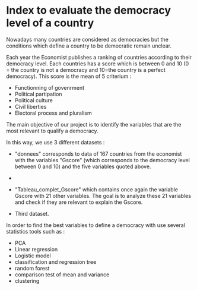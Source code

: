 # Index to evaluate the democracy level of a country

Nowadays many countries are considered as democracies but the conditions which define a country to be democratic remain unclear. 

Each year the Economist publishes a ranking of countries according to their democracy level. Each countries has a score which is between 0 and 10 (0 = the country is not a democracy and 10=the country is a perfect democracy). This score is the mean of 5 criterium : 
- Functionning of govenrment
- Political partipation
- Political culture
- Civil liberties
- Electoral process and pluralism

The main objective of our project is to identify the variables that are the most relevant to qualify a democracy. 

In this way, we use 3 different datasets :

- "donnees" corresponds to data of 167 countries from the economist with the variables "Gscore" (which corresponds to the democracy level between 0 and 10) and the five variables quoted above.
- 
- "Tableau_complet_Gscore" which contains once again the variable Gscore with 21 other variables. The goal is to analyze these 21 variables and check if they are relevant to explain the Gscore.  

- Third dataset.



In order to find the best variables to define a democracy with use several statistics tools such as :
- PCA
- Linear regression
- Logistic model
- classification and regression tree
- random forest
- comparison test of mean and variance
- clustering

